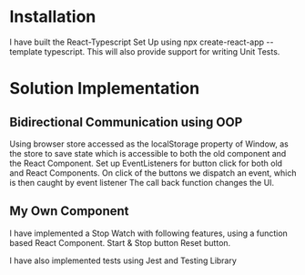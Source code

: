 # Installation
I have built the React-Typescript Set Up using npx create-react-app --template typescript. This will also provide support for writing Unit Tests.

# Solution Implementation
## Bidirectional Communication using OOP
Using browser store accessed as the localStorage property of Window, as the store to save state which is accessible to both the old component and the React Component.
Set up EventListeners for button click for both old and React Components.
On click of the buttons we dispatch an event, which is then caught by event listener
The call back function changes the UI.

## My Own Component
I have implemented a Stop Watch with following features, using a function based React Component.
Start & Stop button
Reset button.

I have also implemented tests using Jest and Testing Library


